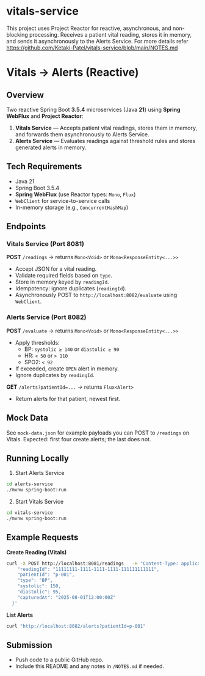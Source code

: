 # vitals-service
This project uses Project Reactor for reactive, asynchronous, and non-blocking processing.
Receives a patient vital reading, stores it in memory, and sends it asynchronously to the Alerts Service. 
For more details refer https://github.com/Ketaki-Patel/vitals-service/blob/main/NOTES.md

# Vitals → Alerts (Reactive) 

## Overview
Two reactive Spring Boot **3.5.4** microservices (Java **21**) using **Spring WebFlux** and **Project Reactor**:

1. **Vitals Service** — Accepts patient vital readings, stores them in memory, and forwards them asynchronously to Alerts Service.
2. **Alerts Service** — Evaluates readings against threshold rules and stores generated alerts in memory.


## Tech Requirements
- Java 21
- Spring Boot 3.5.4
- **Spring WebFlux** (use Reactor types: `Mono`, `Flux`)
- `WebClient` for service-to-service calls
- In-memory storage (e.g., `ConcurrentHashMap`)

## Endpoints

### Vitals Service (Port 8081)
**POST** `/readings` → returns `Mono<Void>` or `Mono<ResponseEntity<...>>`
- Accept JSON for a vital reading.
- Validate required fields based on `type`.
- Store in memory keyed by `readingId`.
- Idempotency: ignore duplicates (`readingId`).
- Asynchronously POST to `http://localhost:8082/evaluate` using `WebClient`.

### Alerts Service (Port 8082)
**POST** `/evaluate` → returns `Mono<Void>` or `Mono<ResponseEntity<...>>`
- Apply thresholds:
    - BP: `systolic ≥ 140` or `diastolic ≥ 90`
    - HR: `< 50` or `> 110`
    - SPO2: `< 92`
- If exceeded, create `OPEN` alert in memory.
- Ignore duplicates by `readingId`.

**GET** `/alerts?patientId=...` → returns `Flux<Alert>`
- Return alerts for that patient, newest first.

## Mock Data
See `mock-data.json` for example payloads you can POST to `/readings` on Vitals.
Expected: first four create alerts; the last does not.

## Running Locally
1) Start Alerts Service
```bash
cd alerts-service
./mvnw spring-boot:run
```
2) Start Vitals Service
```bash
cd vitals-service
./mvnw spring-boot:run
```

## Example Requests

**Create Reading (Vitals)**
```bash
curl -X POST http://localhost:8081/readings   -H "Content-Type: application/json"   -d '  {
    "readingId": "11111111-1111-1111-1111-111111111111",
    "patientId": "p-001",
    "type": "BP",
    "systolic": 150,
    "diastolic": 95,
    "capturedAt": "2025-08-01T12:00:00Z"
  }'
```

**List Alerts**
```bash
curl "http://localhost:8082/alerts?patientId=p-001"
```

## Submission
- Push code to a public GitHub repo.
- Include this README and any notes in `/NOTES.md` if needed.



